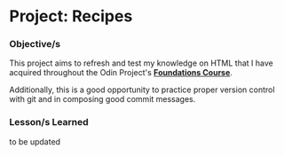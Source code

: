 # Project: Recipes

### Objective/s
This project aims to refresh and test my knowledge on HTML that I have acquired throughout the Odin Project's **[Foundations Course](https://www.theodinproject.com/paths/foundations/courses/foundations)**.

Additionally, this is a good opportunity to practice proper version control with git and in composing good commit messages.
</br>

### Lesson/s Learned
to be updated